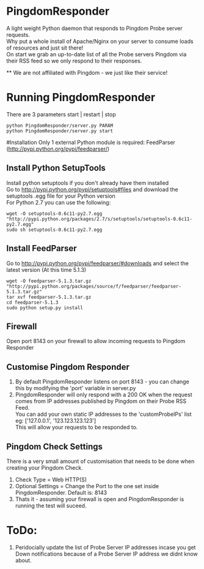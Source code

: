 PingdomResponder
================

A light weight Python daemon that responds to Pingdom Probe server requests.  
Why put a whole install of Apache/Nginx on your server to consume loads of resources and just sit there!  
On start we grab an up-to-date list of all the Probe servers Pingdom via their RSS feed so we only respond to their responses.  

** We are not affiliated with Pingdom - we just like their service!

# Running PingdomResponder
There are 3 parameters start | restart | stop
```
python PingdomResponder/server.py PARAM
python PingdomResponder/server.py start
```

#Installation
Only 1 external Python module is required: FeedParser (http://pypi.python.org/pypi/feedparser/)  

## Install Python SetupTools
Install python setuptools if you don't already have them installed  
Go to http://pypi.python.org/pypi/setuptools#files and download the setuptools .egg file for your Python version  
For Python 2.7 you can use the following:
```
wget -O setuptools-0.6c11-py2.7.egg "http://pypi.python.org/packages/2.7/s/setuptools/setuptools-0.6c11-py2.7.egg"
sudo sh setuptools-0.6c11-py2.7.egg
```

## Install FeedParser
Go to http://pypi.python.org/pypi/feedparser/#downloads and select the latest version (At this time 5.1.3)
```
wget -O feedparser-5.1.3.tar.gz "http://pypi.python.org/packages/source/f/feedparser/feedparser-5.1.3.tar.gz"
tar xvf feedparser-5.1.3.tar.gz
cd feedparser-5.1.3
sudo python setup.py install
```

## Firewall
Open port 8143 on your firewall to allow incoming requests to Pingdom Responder

## Customise Pingdom Responder
1. By default PingdomResponder listens on port 8143 - you can change this by modifying the 'port' variable in server.py  
2. PingdomResponder will only respond with a 200 OK when the request comes from IP addresses published by Pingdom on their Probe RSS Feed.  
You can add your own static IP addresses to the 'customProbeIPs' list eg: ['127.0.0.1', '123.123.123.123']  
This will allow your requests to be responded to.

## Pingdom Check Settings
There is a very small amount of customisation that needs to be done when creating your Pingdom Check.  
1. Check Type = Web HTTP(S)  
2. Optional Settings = Change the Port to the one set inside PingdomResponder. Default is: 8143  
3. Thats it - assuming your firewall is open and PingdomResponder is running the test will suceed.

# ToDo:
1. Peridocially update the list of Probe Server IP addresses incase you get Down notifications because of a Probe Server IP address we didnt know about.
